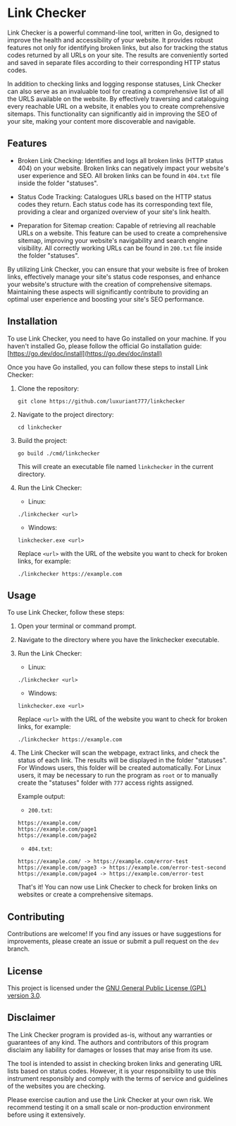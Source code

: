 # Link Checker
Link Checker is a powerful command-line tool, written in Go, designed to improve the health and accessibility
of your website. It provides robust features not only for identifying broken links, but also for tracking the
status codes returned by all URLs on your site. The results are conveniently sorted and saved in separate files
according to their corresponding HTTP status codes.

In addition to checking links and logging response statuses, Link Checker can also serve as an invaluable tool
for creating a comprehensive list of all the URLS available on the website. By effectively traversing and 
cataloguing every reachable URL on a website, it enables you to create comprehensive sitemaps. This functionality
can significantly aid in improving the SEO of your site, making your content more discoverable and navigable.

## Features
- Broken Link Checking: Identifies and logs all broken links (HTTP status 404) on your website. Broken links
can negatively impact your website's user experience and SEO. All broken links can be found in `404.txt` file inside
the folder "statuses".

- Status Code Tracking: Catalogues URLs based on the HTTP status codes they return. Each status code has its
corresponding text file, providing a clear and organized overview of your site's link health.

- Preparation for Sitemap creation: Capable of retrieving all reachable URLs on a website. This feature can be
used to create a comprehensive sitemap, improving your website's navigability and search engine visibility. All 
correctly working URLs can be found in `200.txt` file inside the folder "statuses".

By utilizing Link Checker, you can ensure that your website is free of broken links, effectively manage your
site's status code responses, and enhance your website's structure with the creation of comprehensive sitemaps.
Maintaining these aspects will significantly contribute to providing an optimal user experience and boosting your
site's SEO performance.

## Installation
To use Link Checker, you need to have Go installed on your machine. If you haven't installed Go, please follow the
official Go installation guide: [https://go.dev/doc/install](https://go.dev/doc/install)

Once you have Go installed, you can follow these steps to install Link Checker:

1. Clone the repository:
   ```shell
   git clone https://github.com/luxuriant777/linkchecker
   ```
2. Navigate to the project directory:
    ```shell
    cd linkchecker
    ```
3. Build the project:
    ```shell
    go build ./cmd/linkchecker
    ```
   This will create an executable file named `linkchecker` in the current directory.


4. Run the Link Checker:
   - Linux:
    ```shell
    ./linkchecker <url>
    ```
   - Windows:
    ```shell
    linkchecker.exe <url>
    ```
    Replace `<url>` with the URL of the website you want to check for broken links, for example:
    ```shell
    ./linkchecker https://example.com
    ```

## Usage
To use Link Checker, follow these steps:

1. Open your terminal or command prompt.

2. Navigate to the directory where you have the linkchecker executable.

3. Run the Link Checker:
   - Linux:
    ```shell
    ./linkchecker <url>
    ```
   - Windows:
    ```shell
    linkchecker.exe <url>
    ```
   Replace `<url>` with the URL of the website you want to check for broken links, for example:
    ```shell
    ./linkchecker https://example.com
    ```

4. The Link Checker will scan the webpage, extract links, and check the status of each link. 
The results will be displayed in the folder "statuses". For Windows users, this folder will
be created automatically. For Linux users, it may be necessary to run the program as `root` or
to manually create the "statuses" folder with `777` access rights assigned.

    Example output:
   - `200.txt`:
    ```shell
    https://example.com/
    https://example.com/page1
    https://example.com/page2
    ```
   - `404.txt`:
    ```shell
   https://example.com/ -> https://example.com/error-test
   https://example.com/page3 -> https://example.com/error-test-second
   https://example.com/page4 -> https://example.com/error-test

    ```
    That's it! You can now use Link Checker to check for broken links on websites or create a comprehensive sitemaps.

## Contributing
Contributions are welcome! If you find any issues or have suggestions for improvements, please create an issue 
or submit a pull request on the `dev` branch.

## License

This project is licensed under the
[GNU General Public License (GPL) version 3.0](https://www.gnu.org/licenses/gpl-3.0.en.html).

## Disclaimer
The Link Checker program is provided as-is, without any warranties or guarantees of any kind. The authors and
contributors of this program disclaim any liability for damages or losses that may arise from its use.

The tool is intended to assist in checking broken links and generating URL lists based on status codes. 
However, it is your responsibility to use this instrument responsibly and comply with the terms of service and 
guidelines of the websites you are checking.

Please exercise caution and use the Link Checker at your own risk. We recommend testing it on a small
scale or non-production environment before using it extensively. 
